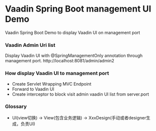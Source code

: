 Vaadin Spring Boot management UI Demo
=====================================

Vaadin Spring Boot Demo to display Vaadin UI on management port

### Vaadin Admin Uri list

Display Vaadin UI with @SpringManagementOnly annotation through management port. http://localhost:8081/admin/admin2

### How display Vaadin UI to management port

* Create Servlet Wrapping  MVC Endpoint
* Forward to Vaadin UI
* Create interceptor to block visit admin vaadin UI list from server.port

### Glossary

* UI(view切换) -> View(包含业务逻辑) -> XxxDesign(手动或者designer生成，负责UI)
